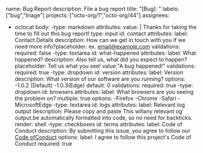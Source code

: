 name: Bug Report
description: File a bug report
title: "[Bug]: "
labels:["bug","triage"]
projects: ["octo-org/1","octo-org/44"]
assignees:
 - octocat
 body:
 -type: markdown
 attributes:
 value: |
Thanks for taking the time to fill out this bug report!
type: input
id: contact
attributes:
label: Contact Details
description: How can we get in touch with you if we need more info?placeholder: ex. email@example.com
validations:
required: false
-type: textarea
id: what-happened
attributes:
label: What happened?
description: Also tell us, what did you expect to happen?placeholder: Tell us what you see!
value:"A bug happened!"
validations:
required: true
-type: dropdown
id: version
attributes:
label: Version
description: What version of our software are you running?
options:
-1.0.2 (Default)
-1.0.3(Edge)
default: 0
validations:
required: true
-type: dropdown
id: browsers
attributes:
label: What browsers are you seeing the problem on?
multiple: true
options:
-Firefox
-Chrome
-Safari
-MicrosoftEdge
-type: textarea
id: logs
attributes:
label: Relevant log output
description: Please copy and paste This willany relevant og output.be automatically formatted into code, so no need for backticks.
render: shell
-type: checkboxes
id: terms
attributes:
label: Code of Conduct
description: By submitting this issue, you agree to follow our [Code ofConduct](https://example.com)
options:
label: I agree to follow this project's Code of Conduct
required: true